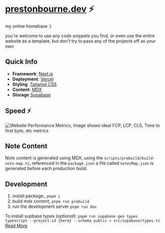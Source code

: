 # [prestonbourne.dev](https://prestonbourne.dev/) ⚡️

my online homebase :)

you're welcome to use any code snippets you find, or even use the entire website as a template, but don't try to pass any of the projects off as your own

## Quick Info

- **Framework**: [Next.js](https://nextjs.org/)
- **Deployment**: [Vercel](https://vercel.com)
- **Styling**: [Tailwind CSS](https://tailwindcss.com/)
- **Content**: [MDX](https://github.com/hashicorp/next-mdx-remote)
- **Storage** [Supabase](https://supabase.com/)

## Speed ⚡

![Website Performance Metrics, Image shows ideal FCP, LCP, CLS, Time to first byte, etc metrics](https://github.com/prestonbourne/www-2024/blob/main/public/speed-insights.png?raw=true)

## Note Content

Note content is generated using MDX, using the `scripts/prebuild/build-note-map.ts`, referenced in the `package.json`
a file called `notesMap.json` is generated before each production build. 

## Development

1. install package:, `pnpm i`
2. build mdx content, `pnpm run prebuild`
3. run the development server `pnpm run dev`

To install supbase types (_optional_):
`pnpm run supabase gen types typescript --project-id {here} --schema public > src/supabase/types.ts`
[Read More](https://supabase.com/docs/guides/api/rest/generating-types)